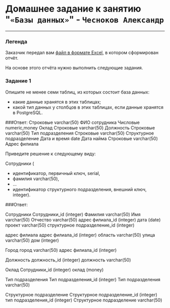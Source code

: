 # Домашнее задание к занятию  "`«Базы данных»`" - `Чесноков Александр`

---
### Легенда

Заказчик передал вам [файл в формате Excel](https://github.com/netology-code/sdb-homeworks/blob/main/resources/hw-12-1.xlsx), в котором сформирован отчёт. 

На основе этого отчёта нужно выполнить следующие задания.

### Задание 1

Опишите не менее семи таблиц, из которых состоит база данных:

- какие данные хранятся в этих таблицах;
- какой тип данных у столбцов в этих таблицах, если данные хранятся в PostgreSQL.

###Ответ:
Строковые	varchar(50)		ФИО сотрудника
Числовые	numeric,money		Оклад
Строковые	varchar(50)		Должность
Строковые	varchar(50)		Тип подразделения
Строковые	varchar(50)		Структурное подразделение
Дата и время	date			Дата найма
Строковые	varchar(50)		Адрес филиала

Приведите решение к следующему виду:

Сотрудники (

- идентификатор, первичный ключ, serial,
- фамилия varchar(50),
- ...
- идентификатор структурного подразделения, внешний ключ, integer).

###Ответ:

Сотрудники
Сотрудники_id				(integer)
Фамилия 				varchar(50)
Имя 					varchar(50)
Отчество 				varchar(50)
адрес филиала_id 			(integer)
дата 					(date)
проект 					varchar(50)
структурное подразделение_id 		(integer)

адрес филиала
адрес филиала_id 			(integer)
область					varchar(50)
улица 					varchar(50)
дом 					(integer)

Город
город					varchar(50)
адрес филиала_id 			(integer)

Должность
должность_id				(integer)
должность				varchar(50)

Оклад
Сотрудники_id				(integer)
оклад 					(money)

Тип подразделения
Тип подразделения_id	 		(integer)
Тип подразделения		 	varchar(50)

Структурное подразделение
Структурное подразделение_id		(integer)
тип подразделения_id			(integer)
Структурное подразделение		varchar(50)
